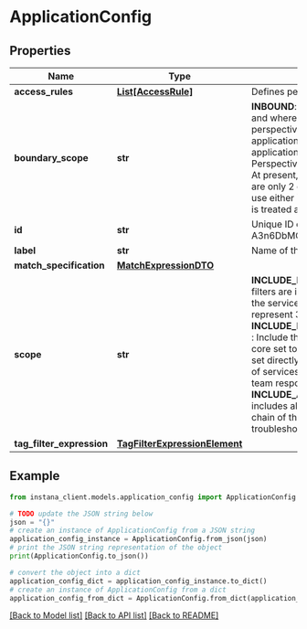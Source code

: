 # ApplicationConfig


## Properties

Name | Type | Description | Notes
------------ | ------------- | ------------- | -------------
**access_rules** | [**List[AccessRule]**](AccessRule.md) | Defines permissions and access relationships.  | 
**boundary_scope** | **str** | **INBOUND**: Inbound calls are calls initiated from outside the application and where the destination service is part of the selected application perspective.  **ALL**: Results and metrics for not only calls at the application perspective boundary, but also those occurring within the application perspective.  **DEFAULT**: Default value, for Application Perspectives created before the introduction of &#x60;ALL&#x60; and &#x60;INBOUND&#x60;. At present, whenever new Application Perspectives are created, there are only 2 options to select: &#x60;ALL&#x60; or &#x60;INBOUND&#x60;. It is recommended to use either &#x60;ALL&#x60; or &#x60;INBOUND&#x60; as &#x60;DEFAULT&#x60; is deprecated. &#x60;DEFAULT&#x60; is treated as &#x60;INBOUND&#x60;.  | 
**id** | **str** | Unique ID of the Application Perspective. Eg: &#x60;Av62RoIKQv-A3n6DbMQh9g&#x60;. | 
**label** | **str** | Name of the Application Perspective. Eg: &#x60;app1&#x60;. | 
**match_specification** | [**MatchExpressionDTO**](MatchExpressionDTO.md) |  | [optional] 
**scope** | **str** | **INCLUDE_NO_DOWNSTREAM** : Only the selected services from the filters are included (call this the core set). This is useful when you treat the services as opaque. An example would be the services that represent 3rd party APIs.  **INCLUDE_IMMEDIATE_DOWNSTREAM_DATABASE_AND_MESSAGING** : Include the core set of services from the filters and then expand this core set to include the database and messaging services that the core set directly interacts with. This is useful if you are want to monitor a set of services and their direct dependencies. For example, a development team responsible for several micro-services.  **INCLUDE_ALL_DOWNSTREAM** : It effortlessly and automatically includes all the services that form the entire end-to-end dependency chain of the core set of services. This is useful if the AP will be used for troubleshooting.  | 
**tag_filter_expression** | [**TagFilterExpressionElement**](TagFilterExpressionElement.md) |  | [optional] 

## Example

```python
from instana_client.models.application_config import ApplicationConfig

# TODO update the JSON string below
json = "{}"
# create an instance of ApplicationConfig from a JSON string
application_config_instance = ApplicationConfig.from_json(json)
# print the JSON string representation of the object
print(ApplicationConfig.to_json())

# convert the object into a dict
application_config_dict = application_config_instance.to_dict()
# create an instance of ApplicationConfig from a dict
application_config_from_dict = ApplicationConfig.from_dict(application_config_dict)
```
[[Back to Model list]](../README.md#documentation-for-models) [[Back to API list]](../README.md#documentation-for-api-endpoints) [[Back to README]](../README.md)


